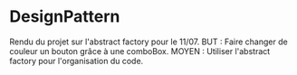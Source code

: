# DesignPattern

Rendu du projet sur l'abstract factory pour le 11/07.
BUT : Faire changer de couleur un bouton grâce à une comboBox.
MOYEN : Utiliser l'abstract factory pour l'organisation du code.


